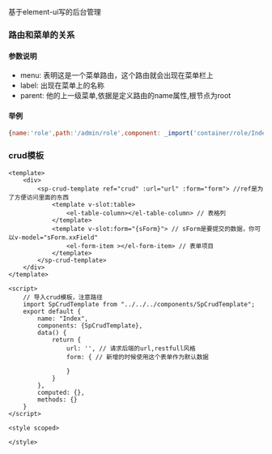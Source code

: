 基于element-ui写的后台管理

### 路由和菜单的关系
#### 参数说明
- menu: 表明这是一个菜单路由，这个路由就会出现在菜单栏上
- label: 出现在菜单上的名称
- parent: 他的上一级菜单,依据是定义路由的name属性,根节点为root
#### 举例
```js
{name:'role',path:'/admin/role',component: _import('container/role/Index'),label: '角色管理',menu: true,parent: "root"}
```

### crud模板
```vue
<template>
    <div>
        <sp-crud-template ref="crud" :url="url" :form="form"> //ref是为了方便访问里面的东西
            <template v-slot:table> 
                <el-table-column></el-table-column> // 表格列
            </template>
            <template v-slot:form="{sForm}"> // sForm是要提交的数据，你可以v-model="sForm.xxField"
                <el-form-item ></el-form-item> // 表单项目
            </template>
        </sp-crud-template>
    </div>
</template>

<script>
    // 导入crud模板，注意路径
    import SpCrudTemplate from "../../../components/SpCrudTemplate";
    export default {
        name: "Index",
        components: {SpCrudTemplate},
        data() {
            return {
                url: '', // 请求后端的url,restfull风格
                form: { // 新增的时候使用这个表单作为默认数据

                }
            }
        },
        computed: {},
        methods: {}
    }
</script>

<style scoped>

</style>
```